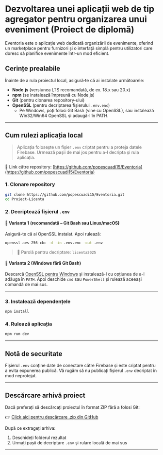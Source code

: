 # Dezvoltarea unei aplicații web de tip agregator pentru organizarea unui eveniment (Proiect de diplomă)

Eventoria este o aplicație web dedicată organizării de evenimente, oferind un marketplace pentru furnizori și o interfață simplă pentru utilizatori care doresc să planifice evenimente într-un mod eficient.

## Cerințe prealabile

Înainte de a rula proiectul local, asigură‑te că ai instalate următoarele:

- **Node.js** (versiunea LTS recomandată, de ex. 18.x sau 20.x)  
- **npm** (se instalează împreună cu Node.js)  
- **Git** (pentru clonarea repository-ului)  
- **OpenSSL** (pentru decriptarea fișierului `.env.enc`)  
  - Pe Windows, poți folosi Git Bash (vine cu OpenSSL), sau instalează Win32/Win64 OpenSSL și adaugă-l în PATH.

---

## Cum rulezi aplicația local

> Aplicația folosește un fișier `.env` criptat pentru a proteja datele Firebase. Urmează pașii de mai jos pentru a-l decripta și rula aplicația.

📎 Link către repository: [https://github.com/popescuadi15/Eventoria](https://github.com/popescuadi15/Eventoria)

### 1. Clonare repository

```bash
git clone https://github.com/popescuadi15/Eventoria.git
cd Proiect-Licenta
```


### 2. Decriptează fișierul `.env`

#### 🔹 Varianta 1 (recomandată – Git Bash sau Linux/macOS)

Asigură-te că ai OpenSSL instalat. Apoi rulează:

```bash
openssl aes-256-cbc -d -in .env.enc -out .env
```

> 🔑 Parolă pentru decriptare: `licenta2025`

#### 🔹 Varianta 2 (Windows fără Git Bash)

Descarcă [OpenSSL pentru Windows](https://slproweb.com/products/Win32OpenSSL.html) și instalează-l cu opțiunea de a-l adăuga în `PATH`. Apoi deschide `cmd` sau `PowerShell` și rulează aceeași comandă de mai sus.

---

### 3. Instalează dependențele

```bash
npm install
```

### 4. Rulează aplicația

```bash
npm run dev
```

---

## Notă de securitate

Fișierul `.env` conține date de conectare către Firebase și este criptat pentru a evita expunerea publică. Vă rugăm să nu publicați fișierul `.env` decriptat în mod neprotejat.

---

## Descărcare arhivă proiect

Dacă preferați să descărcați proiectul în format ZIP fără a folosi Git:

👉 [Click aici pentru descărcare .zip din GitHub](https://github.com/popescuadi15/Eventoria/archive/refs/heads/main.zip)

După ce extrageți arhiva:
1. Deschideți folderul rezultat
2. Urmați pașii de decriptare `.env` și rulare locală de mai sus

---

